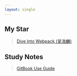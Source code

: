 ```yaml
---
layout: single
---
```


## My Star
> [Dive Into Webpack (吴浩麟)](https://jasonhsu9.github.io/dive-into-webpack/)


## Study Notes
> [GitBook Use Guide](https://jasonhsu9.github.io/gitbook-usage-toturial/)
